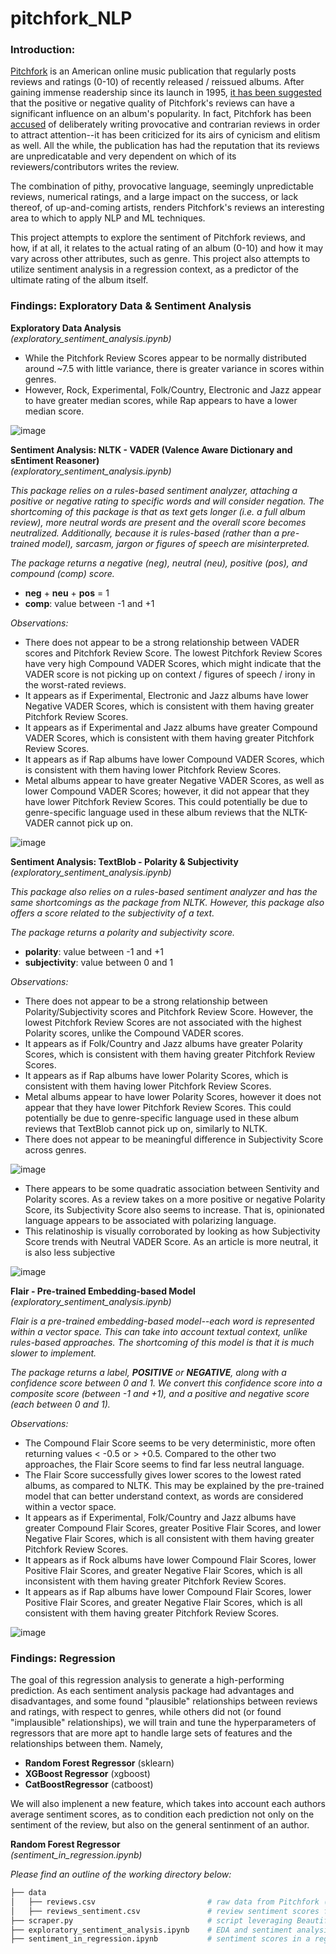 # pitchfork_NLP

### Introduction: 

[Pitchfork](https://pitchfork.com/) is an American online music publication that regularly posts reviews and ratings (0-10) of recently released / reissued albums. After gaining immense readership since its launch in 1995, [it has been suggested](https://www.washingtonpost.com/wp-dyn/content/article/2006/04/28/AR2006042800457.html) that the positive or negative quality of Pitchfork's reviews can have a significant influence on an album's popularity. In fact, Pitchfork has been [accused](https://slate.com/culture/2006/11/the-indie-music-site-that-everyone-loves-to-hate.html) of deliberately writing provocative and contrarian reviews in order to attract attention--it has been criticized for its airs of cynicism and elitism as well. All the while, the publication has had the reputation that its reviews are unpredicatable and very dependent on which of its reviewers/contributors writes the review. 

The combination of pithy, provocative language, seemingly unpredictable reviews, numerical ratings, and a large impact on the success, or lack thereof, of up-and-coming artists, renders Pitchfork's reviews an interesting area to which to apply NLP and ML techniques.

This project attempts to explore the sentiment of Pitchfork reviews, and how, if at all, it relates to the actual rating of an album (0-10) and how it may vary across other attributes, such as genre. This project also attempts to utilize sentiment analysis in a regression context, as a predictor of the ultimate rating of the album itself.

### Findings: Exploratory Data & Sentiment Analysis

**Exploratory Data Analysis**<br>*(exploratory_sentiment_analysis.ipynb)*

* While the Pitchfork Review Scores appear to be normally distributed around ~7.5 with little variance, there is greater variance in scores within genres.
* However, Rock, Experimental, Folk/Country, Electronic and Jazz appear to have greater median scores, while Rap appears to have a lower median score.

![image](images/EDA_1.png)


**Sentiment Analysis: NLTK - VADER (Valence Aware Dictionary and sEntiment Reasoner)**<br>*(exploratory_sentiment_analysis.ipynb)*

*This package relies on a rules-based sentiment analyzer, attaching a positive or negative rating to specific words and will consider negation. The shortcoming of this package is that as text gets longer (i.e. a full album review), more neutral words are present and the overall score becomes neutralized. Additionally, because it is rules-based (rather than a pre-trained model), sarcasm, jargon or figures of speech are misinterpreted.*

*The package returns a negative (neg), neutral (neu), positive (pos), and compound (comp) score.*

* **neg** + **neu** + **pos** = 1
* **comp**: value between -1 and +1

*Observations:*

* There does not appear to be a strong relationship between VADER scores and Pitchfork Review Score. The lowest Pitchfork Review Scores have very high Compound VADER Scores, which might indicate that the VADER score is not picking up on context / figures of speech / irony in the worst-rated reviews.
* It appears as if Experimental, Electronic and Jazz albums have lower Negative VADER Scores, which is consistent with them having greater Pitchfork Review Scores.
* It appears as if Experimental and Jazz albums have greater Compound VADER Scores, which is consistent with them having greater Pitchfork Review Scores.
* It appears as if Rap albums have lower Compound VADER Scores, which is consistent with them having lower Pitchfork Review Scores.
* Metal albums appear to have greater Negative VADER Scores, as well as lower Compound VADER Scores; however, it did not appear that they have lower Pitchfork Review Scores. This could potentially be due to genre-specific language used in these album reviews that the NLTK-VADER cannot pick up on.

![image](images/VADER_1.png)

**Sentiment Analysis: TextBlob - Polarity & Subjectivity**<br>*(exploratory_sentiment_analysis.ipynb)*

*This package also relies on a rules-based sentiment analyzer and has the same shortcomings as the package from NLTK. However, this package also offers a score related to the subjectivity of a text.*

*The package returns a polarity and subjectivity score.*

* **polarity**: value between -1 and +1
* **subjectivity**: value between 0 and 1

*Observations:*

* There does not appear to be a strong relationship between Polarity/Subjectivity scores and Pitchfork Review Score. However, the lowest Pitchfork Review Scores are not associated with the highest Polarity scores, unlike the Compound VADER scores.
* It appears as if Folk/Country and Jazz albums have greater Polarity Scores, which is consistent with them having greater Pitchfork Review Scores.
* It appears as if Rap albums have lower Polarity Scores, which is consistent with them having lower Pitchfork Review Scores.
* Metal albums appear to have lower Polarity Scores, however it does not appear that they have lower Pitchfork Review Scores. This could potentially be due to genre-specific language used in these album reviews that TextBlob cannot pick up on, similarly to NLTK.
* There does not appear to be meaningful difference in Subjectivity Score across genres.

![image](images/TextBlob_1.png)

* There appears to be some quadratic association between Sentivity and Polarity scores. As a review takes on a more positive or negative Polarity Score, its Subjectivity Score also seems to increase. That is, opinionated language appears to be associated with polarizing language.
* This relatinoship is visually corroborated by looking as how Subjectivity Score trends with Neutral VADER Score. As an article is more neutral, it is also less subjective

![image](images/TextBlob_2.png)

**Flair - Pre-trained Embedding-based Model**<br>*(exploratory_sentiment_analysis.ipynb)*

*Flair is a pre-trained embedding-based model--each word is represented within a vector space. This can take into account textual context, unlike rules-based approaches. The shortcoming of this model is that it is much slower to implement.*

*The package returns a label, **POSITIVE** or **NEGATIVE**, along with a confidence score between 0 and 1. We convert this confidence score into a composite score (between -1 and +1), and a positive and negative score (each between 0 and 1).*

*Observations:*

* The Compound Flair Score seems to be very deterministic, more often returning values < -0.5 or > +0.5. Compared to the other two approaches, the Flair Score seems to find far less neutral language.
* The Flair Score successfully gives lower scores to the lowest rated albums, as compared to NLTK. This may be explained by the pre-trained model that can better understand context, as words are considered within a vector space.
* It appears as if Experimental, Folk/Country and Jazz albums have greater Compound Flair Scores, greater Positive Flair Scores, and lower Negative Flair Scores, which is all consistent with them having greater Pitchfork Review Scores.
* It appears as if Rock albums have lower Compound Flair Scores, lower Positive Flair Scores, and greater Negative Flair Scores, which is all inconsistent with them having greater Pitchfork Review Scores.
* It appears as if Rap albums have lower Compound Flair Scores, lower Positive Flair Scores, and greater Negative Flair Scores, which is all consistent with them having greater Pitchfork Review Scores.

![image](images/Flair_1.png)

### Findings: Regression

The goal of this regression analysis to generate a high-performing prediction. As each sentiment analysis package had advantages and disadvantages, and some found "plausible" relationships between reviews and ratings, with respect to genres, while others did not (or found "implausible" relationships), we will train and tune the hyperparameters of regressors that are more apt to handle large sets of features and the relationships between them. Namely,

* **Random Forest Regressor** (sklearn)
* **XGBoost Regressor** (xgboost)
* **CatBoostRegressor** (catboost)

We will also implenent a new feature, which takes into account each authors average sentiment scores, as to condition each prediction not only on the sentiment of the review, but also on the general sentinment of an author. 

**Random Forest Regressor**<br>*(sentiment_in_regression.ipynb)*


*Please find an outline of the working directory below:*

``` bash
├── data
│   ├── reviews.csv                         # raw data from Pitchfork (including full reviews)
│   ├── reviews_sentiment.csv               # review sentiment scores from exploratory data and sentiment analysis  
├── scraper.py                              # script leveraging BeautifulSoup and Selenium WebDriver to scrape the reviews 
├── exploratory_sentiment_analysis.ipynb    # EDA and sentiment analysis 
├── sentiment_in_regression.ipynb           # sentiment scores in a regression context to predict ratings
```

